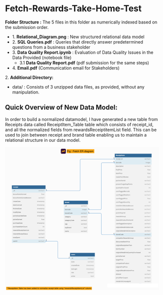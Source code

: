 # Fetch-Rewards-Take-Home-Test

**Folder Structure :** The 5 files in this folder as numerically indexed based on the submission order.

  

*   1\. **Relational\_Diagram.png** : New structured relational data model
*   2\. **SQL Queries.pdf** : Queries that directly answer predetermined questions from a business stakeholder
*   3\. **Data Quality Report.ipynb** : Evaluation of Data Quality Issues in the Data Provided (notebook file)
    *   3.1 **Data Quality Report.pdf** (pdf submission for the same steps)
*   4\. **Email.pdf** (Communication email for Stakeholders)

  

2\. **Additional Directory:**

*   data/ : Consists of 3 unzipped data files, as provided, without any manipulation.

  

## Quick Overview of New Data Model:

  

In order to build a normalized datamodel, I have generated a new table from Receipts data called ReceiptItem\_Table table which consists of receipt\_id, and all the normalized fields from rewardsReceiptitemList field. This can be used to join between receipt and brand table enabling us to maintain a relational structure in our data model.

  
![title](1.%20Relational_Diagram.png)
